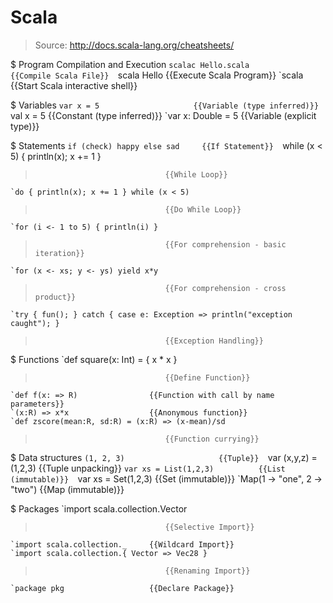 # Scala

> Source: http://docs.scala-lang.org/cheatsheets/

$ Program Compilation and Execution
    `scalac Hello.scala            {{Compile Scala File}} 
    `scala Hello                   {{Execute Scala Program}} 
    `scala                         {{Start Scala interactive shell}} 

$ Variables
    `var x = 5                     {{Variable (type inferred)}} 
    `val x = 5                     {{Constant (type inferred)}} 
    `var x: Double = 5             {{Variable (explicit type)}} 

$ Statements
    `if (check) happy else sad     {{If Statement}} 
    `while (x < 5) { println(x); x += 1 }
>                                  {{While Loop}} 
    `do { println(x); x += 1 } while (x < 5)
>                                  {{Do While Loop}} 
    `for (i <- 1 to 5) { println(i) }
>                                  {{For comprehension - basic iteration}} 
    `for (x <- xs; y <- ys) yield x*y
>                                  {{For comprehension - cross product}} 
    `try { fun(); } catch { case e: Exception => println("exception caught"); }
>                                  {{Exception Handling}} 

$ Functions
    `def square(x: Int) = { x * x }
>                                  {{Define Function}} 
    `def f(x: => R)                {{Function with call by name parameters}} 
    `(x:R) => x*x                  {{Anonymous function}} 
    `def zscore(mean:R, sd:R) = (x:R) => (x-mean)/sd
>                                  {{Function currying}} 

$ Data structures
    `(1, 2, 3)                     {{Tuple}} 
    `var (x,y,z) = (1,2,3)         {{Tuple unpacking}} 
    `var xs = List(1,2,3)          {{List (immutable)}} 
    `var xs = Set(1,2,3)           {{Set (immutable)}} 
    `Map(1 -> "one", 2 -> "two")   {{Map (immutable)}} 

$ Packages
    `import scala.collection.Vector
>                                  {{Selective Import}} 
    `import scala.collection._     {{Wildcard Import}} 
    `import scala.collection.{ Vector => Vec28 }
>                                  {{Renaming Import}} 
    `package pkg                   {{Declare Package}} 

